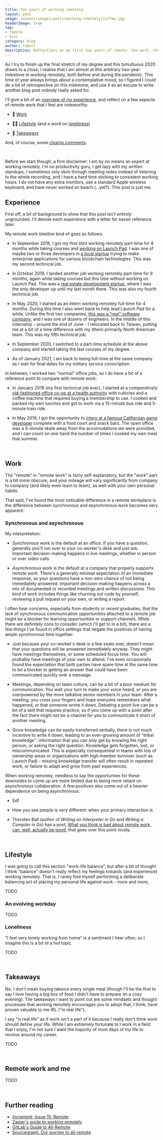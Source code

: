 ```yaml
---
title: Two years of working remotely
layout: post
image: /assets/images/posts/working-remotely/coffee.jpg
headerImage: true
tag:
- remote
- misc
category: blog
author: robert
description: Reflections on my first two years of remote: the work, the lifestyle, and the takeaways.
---
```


As I try to finish up the final stretch of my degree and this tumultuous 2020 draws to a close, I realise that I am almost at this arbitrary two-year milestone in working remotely, both before and during the pandemic. This time of year always brings about a contemplative mood, so I figured I could do a bit of retrospective on this milestone, and use it as an excuse to write another blog post nobody really asked for.

I'll give a bit of an [overview of my experience](#experience), and reflect on a few aspects of remote work that I feel are noteworthy:

* 🤝  [Work](#work)

* 🧗‍♂️  [Lifestyle](#lifestyle) (and a word on [loneliness](#loneliness))

* 🥡  [Takeaways](#takeaways)

And, of course, some [closing comments](#remote-work-and-me).

<br />

Before we start though, a firm disclaimer: I am by no means an expert at working remotely. I'm no productivity guru, I get lazy with my written standups, I sometimes only skim through meeting notes instead of listening to the whole recording, and I have a hard time sticking to consistent working hours. I do not have any extra monitors, use a standard Apple wireless keyboard, and have never worked on beach (...yet?). This post is just me.

## Experience

First off, a bit of background to show that this post isn't *entirely* ungrounded. I'll denote each experience with a letter for easier reference later.

My remote work timeline kind of goes as follows:

* In September 2018, I got my first stint working remotely part-time for 8 months while taking courses and [working on Launch Pad](https://bobheadxi.dev/what-is-launch-pad/). I was one of maybe two or three developers in [a local startup](/rtrade-techologies/) trying to make enterprise applications for various blockchain technologies. This was my second technical job.

* In October 2019, I landed another job working remotely part-time for 6 months, again while taking courses but this time without working on Launch Pad. This was a [real estate development startup](/sumus/), where I was the only developer up until my last month there. This was also my fourth technical job.

* In May 2020, I started as an intern working remotely full-time for 4 months. During this time I also went back to help lead Launch Pad for a while. Unlike the first two companies, [this was a "real" software company](/sourcegraph/), and I was one of dozens of engineers. In the middle of this internship - around the end of June - I relocated back to Taiwan, putting me at a bit of a time difference with my (then) primarily North American team. This was my fifth technical job.

* In September 2020, I switched to a part-time schedule at the above company and started taking the last courses of my degree.

* As of January 2021, I am back to being full-time at the same company as I wait for final dates for my military service conscription.

In between, I worked two "normal" office jobs, so I do have a bit of a reference point to compare with remote work:

* In January 2018 (my first technical job ever), I started at a *comparatively* [old-fashioned office co-op at a health authority](/bcgsc/) with cubicles and a coffee machine that required buying a membership to use. I cooked and packed my own lunches and got to work via a 15-minute bus ride and 5-minute train ride.

* In May 2019, I got the opportunity to [intern at a famous Californian game developer](/riot-games/) complete with a food court and snack bars. The open office was a 5-minute skate away from the accomodations we were provided, and I can count on one hand the number of times I cooked my own meal that summer.

<br />

## Work

The "remote" in "remote work" is fairly self-explanatory, but the "work" part is a bit more obscure, and your mileage will vary significantly from company to company (and likely even team to team), as well with your own personal habits.

That said, I've found the most noticable difference in a remote workplace is the difference between synchronous and asynchronous work becomes very apparent.

### Synchronous and asynchronous

My interpretation:

- *Synchronous* work is the default at an office. If you have a question, generally you'll run over to your co-worker's desk and just ask. Important decision-making happens in live meetings, whether in person or over video calls.

- *Asynchronous* work is the default at a company that properly supports remote work. There's a generally minimal expectation of an immediate response, so your questions have a non-zero chance of not being immediately answered. Important decision-making happens across a mix of documented or recorded meetings and written discussions. This kind of work includes things like churning out code by yourself, reviewing a pull request on your own, or writing a report.

I often hear concerns, especially from students or recent graduates, that the lack of synchronous communication opportunities attached to a remote job might be a blocker for learning opportunities or support channels. While there are definitely cons to consider (which I'll get to in a bit), there are a few things I've found in office settings that negate the positives of having ample synchronous time together:

- Just because your co-worker's desk is a few seats over, doesn't mean that your questions will be answered immediately anyway. They might have meetings themselves, or some scheduled focus time. You will probably have meetings of your own to attend. I've even occasionally found the expectation that both parties have spare time at the same time to be a blocker to getting an answer that could have been communicated quickly over a message.
- Meetings, depending on team culture, can be a bit of a poor medium for communication. You wait your turn to make your voice heard, or you are overpowered by the more talkative senior members in your team. After a meeting, you cross your fingers and hope everyone remembers what happened, or that someone wrote it down. Debating a point live can be a bit of a skill that requires practice, so if you come up with a point after the fact there might not be a channel for you to communicate it short of another meeting.

- Since knowledge can be easily transferred verbally, there is not much incentive to write it down, leading to an ever-growing amount of "tribal knowledge": information that you can only get by knowing the right person, or asking the right question. Knowledge gets forgotten, lost, or miscommunicated. This is especially consequential in teams with lots of ownership areas or organizations with high member turnover (such as Launch Pad) - missing knowledge transfer will often result in repeated work, or failure to adapt and grow from past experiences.

When working remotely, needless to say the opportunties for these downsides to come up are more limited due to being more reliant on asynchronous collaboration. A few positives also come out of a heavier dependence on being asynchronous:

- Sdf

- How you see people is very different: when your primary interaction is 
- Thorsten Ball (author of *Writing an Interpreter in Go* and *Writing a Compiler in Go*) has a post, [What you think is bad about remote work, can, well, actually be good](https://thorstenball.com/blog/2020/05/22/what-you-think-is-bad-about-remote-work-can-actually-be-good/), that goes over this point nicely.



<br />

## Lifestyle

I was going to call this section "work-life balance", but after a bit of thought I think "balance" doesn't really reflect my feelings towards (and experience) working remotely. That is, I rarely find myself performing a deliberate balancing act of placing my personal life against work - more and more, 

TODO

### An evolving workday

TODO

### Loneliness

"I feel very lonely working from home" is a sentiment I hear often, so I imagine this is a bit of a hot topic.

TODO

<br />

## Takeaways

No, I don't mean buying takeout every single meal (though I'll be the first to say I love having a big box of food I didn't have to prepare on a cozy evening). The takeaways I want to point out are some mindsets and thought processes that working remotely encourages you to adopt that, I think, have proven valuable to me IRL ("in real life").

I say "in real life" as if work isn't a part of it because I really don't think work should define your life. While I am extremely fortunate to I work in a field that I enjoy, I'm not sure I want the majority of most days of my life to revolve around my career.

TODO

<br />

## Remote work and me

TODO

<br />

## Further reading

* [*Increment*, Issue 15: Remote](https://increment.com/remote/)
* [Zapier's guide to working remotely](https://zapier.com/learn/remote-work/)
* [GitLab's Guide to All-Remote](https://about.gitlab.com/company/culture/all-remote/guide/)
* [Sourcegraph: Our journey to all-remote](https://about.sourcegraph.com/blog/our-journey-to-all-remote/)

